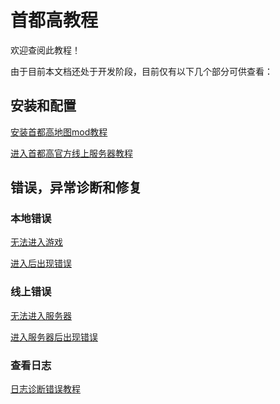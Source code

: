 # 首都高教程

欢迎查阅此教程！

由于目前本文档还处于开发阶段，目前仅有以下几个部分可供查看：



## 安装和配置

[安装首都高地图mod教程]()

[进入首都高官方线上服务器教程]()



## 错误，异常诊断和修复

### 本地错误

[无法进入游戏]()

[进入后出现错误]()

### 线上错误

[无法进入服务器]()

[进入服务器后出现错误]()



### 查看日志

[日志诊断错误教程]()